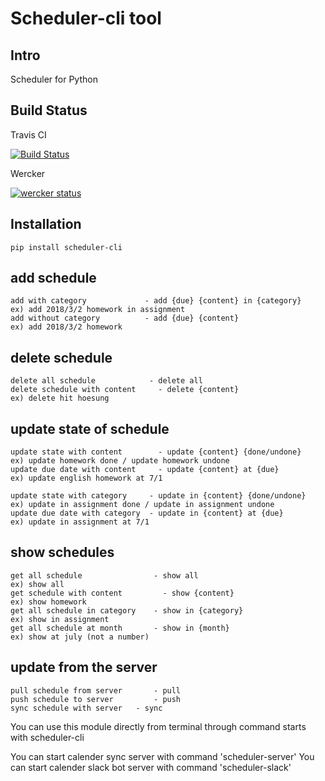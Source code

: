 Scheduler-cli tool
================================
Intro
-----
Scheduler for Python


Build Status
-----------------

Travis CI


[![Build Status](https://travis-ci.org/jil8885/scheduler-cli.svg?branch=master)](https://travis-ci.org/jil8885/scheduler-cli)

Wercker

[![wercker status](https://app.wercker.com/status/a733759cfdcbf378d1d116d64c78b8e2/s/master "wercker status")](https://app.wercker.com/project/byKey/a733759cfdcbf378d1d116d64c78b8e2)




Installation
-----------------

	pip install scheduler-cli
	



add schedule
-----------------

	add with category             - add {due} {content} in {category}   ex) add 2018/3/2 homework in assignment
	add without category          - add {due} {content}                 ex) add 2018/3/2 homework



delete schedule
-----------------

	delete all schedule            - delete all
	delete schedule with content     - delete {content}                     ex) delete hit hoesung
	


update state of schedule
-----------------

	update state with content        - update {content} {done/undone}        ex) update homework done / update homework undone 
	update due date with content     - update {content} at {due}             ex) update english homework at 7/1
	
	update state with category     - update in {content} {done/undone}     ex) update in assignment done / update in assignment undone
	update due date with category  - update in {content} at {due}          ex) update in assignment at 7/1
	
	
	
show schedules
-----------------
	
	get all schedule                - show all                            ex) show all
	get schedule with content         - show {content}                        ex) show homework
	get all schedule in category    - show in {category}                  ex) show in assignment
	get all schedule at month       - show in {month}                     ex) show at july (not a number)


update from the server
------------------------

	pull schedule from server       - pull
	push schedule to server         - push
	sync schedule with server	- sync


You can use this module directly from terminal through command starts with scheduler-cli

You can start calender sync server with command 'scheduler-server'
You can start calender slack bot server with command 'scheduler-slack'
